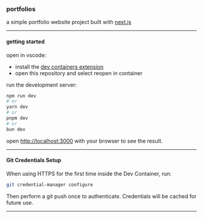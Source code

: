 ### portfolios

a simple portfolio website project built with [next.js](https://nextjs.org)

---

#### getting started

open in vscode:
- install the [dev containers extension](https://marketplace.visualstudio.com/items?itemName=ms-vscode-remote.remote-containers)
- open this repository and select reopen in container

run the development server:

```bash
npm run dev
# or
yarn dev
# or
pnpm dev
# or
bun dev
```

open [http://localhost:3000](http://localhost:3000) with your browser to see the result.

---

#### Git Credentials Setup

When using HTTPS for the first time inside the Dev Container, run:

```bash
git credential-manager configure
```

Then perform a git push once to authenticate. Credentials will be cached for future use.

---
